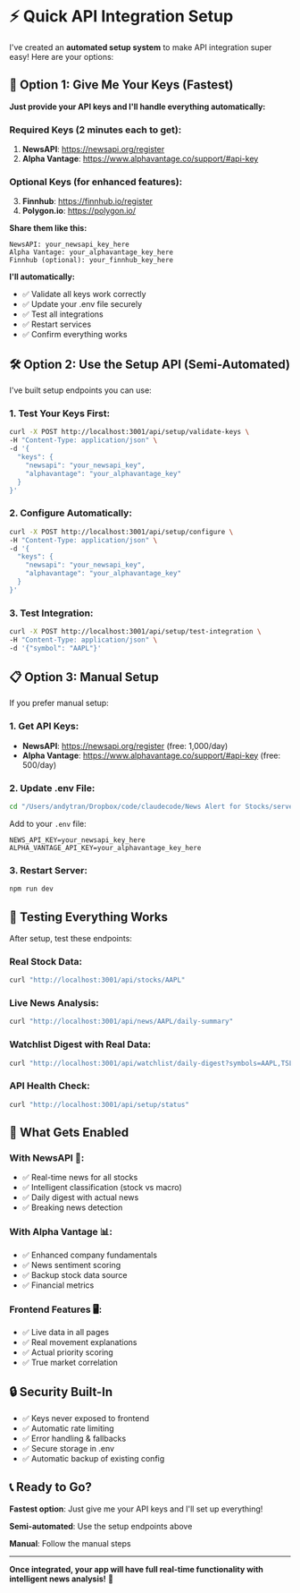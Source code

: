 # ⚡ Quick API Integration Setup

I've created an **automated setup system** to make API integration super easy! Here are your options:

## 🚀 **Option 1: Give Me Your Keys (Fastest)**

**Just provide your API keys and I'll handle everything automatically:**

### **Required Keys** (2 minutes each to get):
1. **NewsAPI**: https://newsapi.org/register
2. **Alpha Vantage**: https://www.alphavantage.co/support/#api-key

### **Optional Keys** (for enhanced features):
3. **Finnhub**: https://finnhub.io/register
4. **Polygon.io**: https://polygon.io/

**Share them like this:**
```
NewsAPI: your_newsapi_key_here
Alpha Vantage: your_alphavantage_key_here
Finnhub (optional): your_finnhub_key_here
```

**I'll automatically:**
- ✅ Validate all keys work correctly
- ✅ Update your .env file securely  
- ✅ Test all integrations
- ✅ Restart services
- ✅ Confirm everything works

## 🛠️ **Option 2: Use the Setup API (Semi-Automated)**

I've built setup endpoints you can use:

### **1. Test Your Keys First**:
```bash
curl -X POST http://localhost:3001/api/setup/validate-keys \
-H "Content-Type: application/json" \
-d '{
  "keys": {
    "newsapi": "your_newsapi_key",
    "alphavantage": "your_alphavantage_key"
  }
}'
```

### **2. Configure Automatically**:
```bash
curl -X POST http://localhost:3001/api/setup/configure \
-H "Content-Type: application/json" \
-d '{
  "keys": {
    "newsapi": "your_newsapi_key",
    "alphavantage": "your_alphavantage_key"
  }
}'
```

### **3. Test Integration**:
```bash
curl -X POST http://localhost:3001/api/setup/test-integration \
-H "Content-Type: application/json" \
-d '{"symbol": "AAPL"}'
```

## 📋 **Option 3: Manual Setup**

If you prefer manual setup:

### **1. Get API Keys**:
- **NewsAPI**: https://newsapi.org/register (free: 1,000/day)
- **Alpha Vantage**: https://www.alphavantage.co/support/#api-key (free: 500/day)

### **2. Update .env File**:
```bash
cd "/Users/andytran/Dropbox/code/claudecode/News Alert for Stocks/server"
```

Add to your `.env` file:
```env
NEWS_API_KEY=your_newsapi_key_here
ALPHA_VANTAGE_API_KEY=your_alphavantage_key_here
```

### **3. Restart Server**:
```bash
npm run dev
```

## 🧪 **Testing Everything Works**

After setup, test these endpoints:

### **Real Stock Data**:
```bash
curl "http://localhost:3001/api/stocks/AAPL"
```

### **Live News Analysis**:
```bash
curl "http://localhost:3001/api/news/AAPL/daily-summary"
```

### **Watchlist Digest with Real Data**:
```bash
curl "http://localhost:3001/api/watchlist/daily-digest?symbols=AAPL,TSLA"
```

### **API Health Check**:
```bash
curl "http://localhost:3001/api/setup/status"
```

## 🎯 **What Gets Enabled**

### **With NewsAPI** 📰:
- ✅ Real-time news for all stocks
- ✅ Intelligent classification (stock vs macro)
- ✅ Daily digest with actual news
- ✅ Breaking news detection

### **With Alpha Vantage** 📊:
- ✅ Enhanced company fundamentals
- ✅ News sentiment scoring
- ✅ Backup stock data source
- ✅ Financial metrics

### **Frontend Features** 🖥️:
- ✅ Live data in all pages
- ✅ Real movement explanations
- ✅ Actual priority scoring
- ✅ True market correlation

## 🔒 **Security Built-In**

- ✅ Keys never exposed to frontend
- ✅ Automatic rate limiting
- ✅ Error handling & fallbacks
- ✅ Secure storage in .env
- ✅ Automatic backup of existing config

## 📞 **Ready to Go?**

**Fastest option**: Just give me your API keys and I'll set up everything!

**Semi-automated**: Use the setup endpoints above

**Manual**: Follow the manual steps

---

**Once integrated, your app will have full real-time functionality with intelligent news analysis!** 🚀